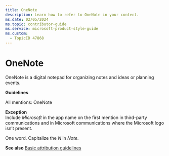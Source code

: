 ```yaml
---
title: OneNote
description: Learn how to refer to OneNote in your content.
ms.date: 02/05/2024
ms.topic: contributor-guide
ms.service: microsoft-product-style-guide
ms.custom:
  - TopicID 47868
---
```



# OneNote

OneNote is a digital notepad for organizing notes and ideas or planning events.

**Guidelines**

All mentions: OneNote

**Exception**  
Include *Microsoft* in the app name on the first mention in third-party communications and in Microsoft communications where the Microsoft logo isn’t present.

One word. Capitalize the *N* in *Note*.

**See also** [Basic attribution guidelines](~\product-and-feature-names\basic-attribution-guidelines.md)